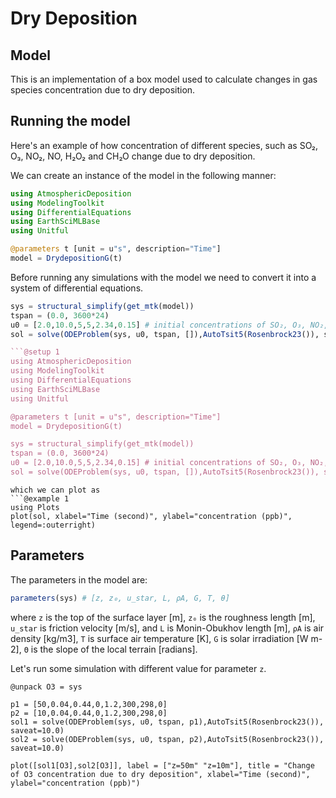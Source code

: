 # Dry Deposition
## Model
This is an implementation of a box model used to calculate changes in gas species concentration due to dry deposition.

## Running the model
Here's an example of how concentration of different species, such as SO₂, O₃, NO₂, NO, H₂O₂ and CH₂O change due to dry deposition. 

We can create an instance of the model in the following manner:
```julia @example 1
using AtmosphericDeposition
using ModelingToolkit
using DifferentialEquations
using EarthSciMLBase
using Unitful

@parameters t [unit = u"s", description="Time"]
model = DrydepositionG(t)
```
Before running any simulations with the model we need to convert it into a system of differential equations.
```julia @example 1
sys = structural_simplify(get_mtk(model))
tspan = (0.0, 3600*24) 
u0 = [2.0,10.0,5,5,2.34,0.15] # initial concentrations of SO₂, O₃, NO₂, NO, H₂O₂, CH₂O
sol = solve(ODEProblem(sys, u0, tspan, []),AutoTsit5(Rosenbrock23()), saveat=10.0) # default parameters

```@setup 1
using AtmosphericDeposition
using ModelingToolkit
using DifferentialEquations
using EarthSciMLBase
using Unitful

@parameters t [unit = u"s", description="Time"]
model = DrydepositionG(t)

sys = structural_simplify(get_mtk(model))
tspan = (0.0, 3600*24) 
u0 = [2.0,10.0,5,5,2.34,0.15] # initial concentrations of SO₂, O₃, NO₂, NO, H₂O₂, CH₂O
sol = solve(ODEProblem(sys, u0, tspan, []),AutoTsit5(Rosenbrock23()), saveat=10.0) # default parameters
```

```
which we can plot as
```@example 1
using Plots
plot(sol, xlabel="Time (second)", ylabel="concentration (ppb)", legend=:outerright)
```

## Parameters
The parameters in the model are:
```julia @example 1
parameters(sys) # [z, z₀, u_star, L, ρA, G, T, θ]
```
where ```z``` is the top of the surface layer [m], ```z₀``` is the roughness length [m], ```u_star``` is friction velocity [m/s], and ```L``` is Monin-Obukhov length [m], ```ρA``` is air density [kg/m3], ```T``` is surface air temperature [K], ```G``` is solar irradiation [W m-2], ```Θ``` is the slope of the local terrain [radians].

Let's run some simulation with different value for parameter ```z```. 
```@example 1
@unpack O3 = sys

p1 = [50,0.04,0.44,0,1.2,300,298,0]
p2 = [10,0.04,0.44,0,1.2,300,298,0]
sol1 = solve(ODEProblem(sys, u0, tspan, p1),AutoTsit5(Rosenbrock23()), saveat=10.0)
sol2 = solve(ODEProblem(sys, u0, tspan, p2),AutoTsit5(Rosenbrock23()), saveat=10.0)

plot([sol1[O3],sol2[O3]], label = ["z=50m" "z=10m"], title = "Change of O3 concentration due to dry deposition", xlabel="Time (second)", ylabel="concentration (ppb)")
```
